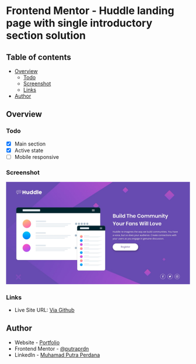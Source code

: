 # Frontend Mentor - Huddle landing page with single introductory section solution

## Table of contents

- [Overview](#overview)
  - [Todo](#todo)
  - [Screenshot](#screenshot)
  - [Links](#links)
- [Author](#author)

## Overview

### Todo
- [x] Main section
- [x] Active state
- [ ] Mobile responsive

### Screenshot

![](https://github.com/putraprdn/huddle-landing-page-with-single-introductory-section-master/blob/master/design/desktop-design.jpg?raw=true)

### Links

- Live Site URL: [Via Github](https://putraprdn.github.io/huddle-landing-page-with-single-introductory-section-master/)

## Author

- Website - [Portfolio](https://putraprdn.github.io/portfolio-v1/)
- Frontend Mentor - [@putraprdn](https://www.frontendmentor.io/profile/putraprdn)
- LinkedIn - [Muhamad Putra Perdana](https://www.linkedin.com/in/putraprdn)